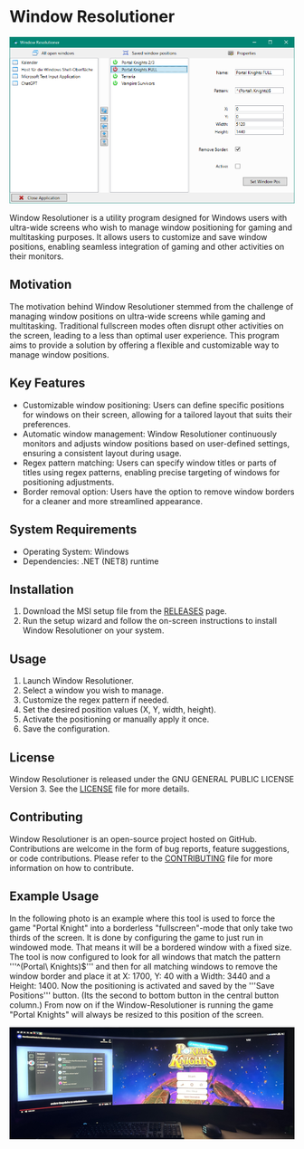 # Window Resolutioner

![Screenshot](screenshot.png)

Window Resolutioner is a utility program designed for Windows users with ultra-wide screens who wish to manage window positioning for gaming and multitasking purposes. It allows users to customize and save window positions, enabling seamless integration of gaming and other activities on their monitors.

## Motivation

The motivation behind Window Resolutioner stemmed from the challenge of managing window positions on ultra-wide screens while gaming and multitasking. Traditional fullscreen modes often disrupt other activities on the screen, leading to a less than optimal user experience. This program aims to provide a solution by offering a flexible and customizable way to manage window positions.

## Key Features

- Customizable window positioning: Users can define specific positions for windows on their screen, allowing for a tailored layout that suits their preferences.
- Automatic window management: Window Resolutioner continuously monitors and adjusts window positions based on user-defined settings, ensuring a consistent layout during usage.
- Regex pattern matching: Users can specify window titles or parts of titles using regex patterns, enabling precise targeting of windows for positioning adjustments.
- Border removal option: Users have the option to remove window borders for a cleaner and more streamlined appearance.

## System Requirements

- Operating System: Windows
- Dependencies: .NET (NET8) runtime

## Installation

1. Download the MSI setup file from the [RELEASES](https://github.com/derDere/window-resolutioner/releases/) page.
2. Run the setup wizard and follow the on-screen instructions to install Window Resolutioner on your system.

## Usage

1. Launch Window Resolutioner.
2. Select a window you wish to manage.
3. Customize the regex pattern if needed.
4. Set the desired position values (X, Y, width, height).
5. Activate the positioning or manually apply it once.
6. Save the configuration.

## License

Window Resolutioner is released under the GNU GENERAL PUBLIC LICENSE Version 3. See the [LICENSE](LICENSE) file for more details.

## Contributing

Window Resolutioner is an open-source project hosted on GitHub. Contributions are welcome in the form of bug reports, feature suggestions, or code contributions. Please refer to the [CONTRIBUTING](CONTRIBUTING.md) file for more information on how to contribute.

## Example Usage

In the following photo is an example where this tool is used to force the game "Portal Knight" into a borderless "fullscreen"-mode that only take two thirds of the screen. It is done by configuring the game to just run in windowed mode. That means it will be a bordered window with a fixed size. The tool is now configured to look for all windows that match the pattern '''^(Portal\ Knights)$''' and then for all matching windows to remove the window border and place it at X: 1700, Y: 40 with a Width: 3440 and a Height: 1400. Now the positioning is activated and saved by the '''Save Positions''' button. (Its the second to bottom button in the central button column.) From now on if the Window-Resolutioner is running the game "Portal Knights" will always be resized to this position of the screen.

![Example](example.png)
